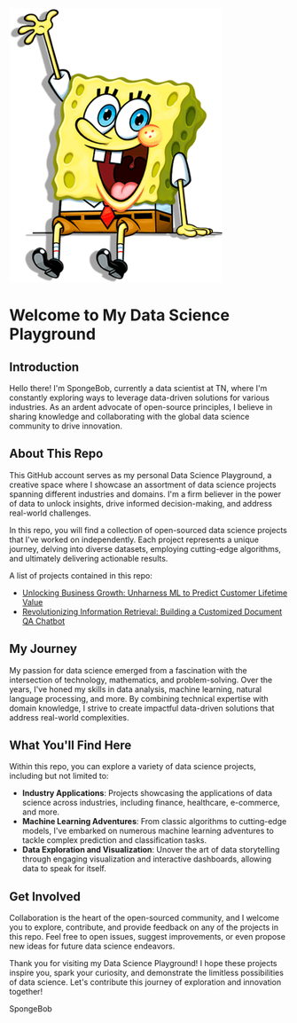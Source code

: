![selfie](selfie.png)

# Welcome to My Data Science Playground

## **Introduction**

Hello there! I'm SpongeBob, currently a data scientist at TN, where I'm constantly exploring ways to leverage data-driven solutions for various industries. As an ardent advocate of open-source principles, I believe in sharing knowledge and collaborating with the global data science community to drive innovation.

## **About This Repo**

This GitHub account serves as my personal Data Science Playground, a creative space where I showcase an assortment of data science projects spanning different industries and domains. I'm a firm believer in the power of data to unlock insights, drive informed decision-making, and address real-world challenges.

In this repo, you will find a collection of open-sourced data science projects that I've worked on independently. Each project represents a unique journey, delving into diverse datasets, employing cutting-edge algorithms, and ultimately delivering actionable results.

A list of projects contained in this repo:

* [Unlocking Business Growth: Unharness ML to Predict Customer Lifetime Value](https://github.com/Qin-Datahub/Customer-Lifetime-Value-Prediction)
* [Revolutionizing Information Retrieval: Building a Customized Document QA Chatbot](https://github.com/Qin-Datahub/Document_QA_Chatbot)

## **My Journey**

My passion for data science emerged from a fascination with the intersection of technology, mathematics, and problem-solving. Over the years, I've honed my skills in data analysis, machine learning, natural language processing, and more. By combining technical expertise with domain knowledge, I strive to create impactful data-driven solutions that address real-world complexities.

## **What You'll Find Here**

Within this repo, you can explore a variety of data science projects, including but not limited to:
* **Industry Applications**: Projects showcasing the applications of data science across industries, including finance, healthcare, e-commerce, and more.
* **Machine Learning Adventures**: From classic algorithms to cutting-edge models, I've embarked on numerous machine learning adventures to tackle complex prediction and classification tasks.
* **Data Exploration and Visualization**: Unover the art of data storytelling through engaging visualization and interactive dashboards, allowing data to speak for itself.

## **Get Involved**

Collaboration is the heart of the open-sourced community, and I welcome you to explore, contribute, and provide feedback on any of the projects in this repo. Feel free to open issues, suggest improvements, or even propose new ideas for future data science endeavors.

Thank you for visiting my Data Science Playground! I hope these projects inspire you, spark your curiosity, and demonstrate the limitless possibilities of data science. Let's contribute this journey of exploration and innovation together!

SpongeBob
